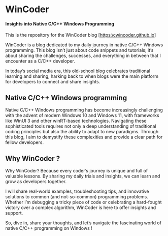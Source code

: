 # WinCoder 
#### Insights into Native C/C++ Windows Programming

This is the repository for the WinCoder blog [[https:\\cwincoder.github.io](https:\\cwincoder.github.io)]

WinCoder is a blog dedicated to my daily journey in native C/C++ Windows programming. 
This blog isn’t just about code snippets and tutorials; it’s about sharing the challenges, successes, and everything in between that I encounter as a C/C++ developer.

In today’s social media era, this old-school blog celebrates traditional learning and sharing, harking back to when blogs were the main platform for developers to connect and share insights.

## Native C/C++ Windows programming
Native C/C++ Windows programming has become increasingly challenging with the advent of modern Windows 10 and Windows 11, with frameworks like WinUI 3 and other winRT-based technologies. Navigating these sophisticated tools requires not only a deep understanding of traditional coding principles but also the ability to adapt to new paradigms. Through this blog, I aim to demystify these complexities and provide a clear path for fellow developers.

## Why WinCoder ?
Why WinCoder? Because every coder’s journey is unique and full of valuable lessons. By sharing my daily trials and insights, we can learn and grow as developers together.

I will share real-world examples, troubleshooting tips, and innovative solutions to common (and not-so-common) programming problems. Whether I’m debugging a tricky piece of code or celebrating a hard-fought victory over a complex algorithm, WinCoder is here to offer insights and support.

So, dive in, share your thoughts, and let’s navigate the fascinating world of native C/C++ programming on Windows !
